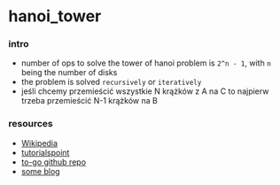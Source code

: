 # hanoi_tower

### intro
* number of ops to solve the tower of hanoi problem is `2^n - 1`, with `n` being the number of disks
* the problem is solved `recursively` or `iteratively`
* jeśli chcemy przemieścić wszystkie N krążków z A na C to najpierw trzeba przemieścić N-1 krążków na B

### resources
* [Wikipedia](https://en.wikipedia.org/wiki/Tower_of_Hanoi)
* [tutorialspoint](https://www.tutorialspoint.com/implement-tower-of-hanoi-in-golang)
* [to-go github repo](https://github.com/ivanpesin/golang-hanoi/tree/master)
* [some blog](https://betterprogramming.pub/implementing-the-hanota-algorithm-using-golang-7c3b9e142448)
